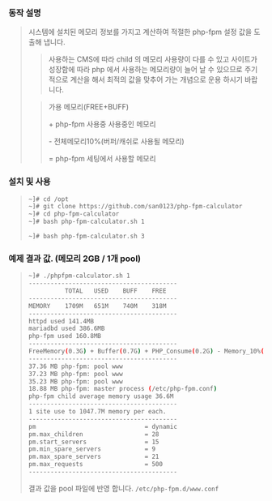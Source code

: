 ### 동작 설명
> 시스템에 설치된 메모리 정보를 가지고 계산하여 적절한 php-fpm 설정 값을 도출해 냅니다.
> 
>> 사용하는 CMS에 따라 child 의 메모리 사용량이 다를 수 있고 사이트가 성장함에 따라 php 에서 사용하는 메모리량이 늘어 날 수 있으므로
>> 주기적으로 계산을 해서 최적의 값을 맞추어 가는 개념으로 운용 하시기 바랍니다. 
> 
>> 가용 메모리(FREE+BUFF)
>>
>> \+ php-fpm 사용중 사용중인 메모리
>>
>> \- 전체메모리10%(버퍼/캐쉬로 사용될 메모리)
>>
>> = php-fpm 세팅에서 사용할 메모리

### 설치 및 사용
> ```bash
> ~]# cd /opt
> ~]# git clone https://github.com/san0123/php-fpm-calculator
> ~]# cd php-fpm-calculator
> ~]# bash php-fpm-calculator.sh 1
>
> ~]# bash php-fpm-calculator.sh 3
> ```

### 예제 결과 값. (메모리 2GB / 1개 pool)
> ```bash
> ~]# ./phpfpm-calculator.sh 1
> -----------------------------------------
>           TOTAL   USED    BUFF    FREE
> -----------------------------------------
> MEMORY    1709M   651M    740M    318M
> -----------------------------------------
> httpd used 141.4MB
> mariadbd used 386.6MB
> php-fpm used 160.8MB
> -----------------------------------------
> FreeMemory(0.3G) + Buffer(0.7G) + PHP_Consume(0.2G) - Memory_10%(0.2G) = 1.0G
> -----------------------------------------
> 37.36 MB php-fpm: pool www
> 37.23 MB php-fpm: pool www
> 35.23 MB php-fpm: pool www
> 18.88 MB php-fpm: master process (/etc/php-fpm.conf)
> php-fpm child average memory usage 36.6M
> -----------------------------------------
> 1 site use to 1047.7M memory per each.
> -----------------------------------------
> pm                              = dynamic
> pm.max_children                 = 28
> pm.start_servers                = 15
> pm.min_spare_servers            = 9
> pm.max_spare_servers            = 21
> pm.max_requests                 = 500
> -----------------------------------------
> ```
> 결과 값을 pool 파일에 반영 합니다. `/etc/php-fpm.d/www.conf` 
